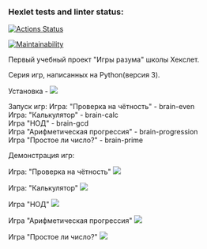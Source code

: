 ### Hexlet tests and linter status:
[![Actions Status](https://github.com/Maxessence/python-project-49/workflows/hexlet-check/badge.svg)](https://github.com/Maxessence/python-project-49/actions)

[![Maintainability](https://api.codeclimate.com/v1/badges/a1d8ba37cc43e498250e/maintainability)](https://codeclimate.com/github/Maxessence/python-project-49/maintainability)

Первый учебный проект "Игры разума" школы Хекслет. 

Серия игр, написанных на Python(версия 3).

Установка - <a href="https://asciinema.org/a/KWNPU9y04Jj6aKpS87oxwwL7Q" target="_blank"><img src="https://asciinema.org/a/KWNPU9y04Jj6aKpS87oxwwL7Q.svg" /></a>

Запуск игр:
Игра: "Проверка на чётность" - brain-even  
Игра: "Калькулятор" - brain-calc  
Игра "НОД" - brain-gcd  
Игра "Арифметическая прогрессия" - brain-progression  
Игра "Простое ли число?" - brain-prime  

Демонстрация игр:

Игра: "Проверка на чётность"
<a href="https://asciinema.org/a/QSCu7Pdb5VvpW7qZLLA2vqtEX" target="_blank"><img src="https://asciinema.org/a/QSCu7Pdb5VvpW7qZLLA2vqtEX.svg" /></a>

Игра: "Калькулятор"
<a href="https://asciinema.org/a/P6cAGvXX2U7bwYe9A7Vu9waKt" target="_blank"><img src="https://asciinema.org/a/P6cAGvXX2U7bwYe9A7Vu9waKt.svg" /></a>

Игра "НОД"
<a href="https://asciinema.org/a/67jcx5FzIkC3vEI5bdRQ9Hj9I" target="_blank"><img src="https://asciinema.org/a/67jcx5FzIkC3vEI5bdRQ9Hj9I.svg" /></a>

Игра "Арифметическая прогрессия"
<a href="https://asciinema.org/a/v4CglxamiyySvquaP2Fv2bTJ4" target="_blank"><img src="https://asciinema.org/a/v4CglxamiyySvquaP2Fv2bTJ4.svg" /></a>

Игра "Простое ли число?"
<a href="https://asciinema.org/a/1pYczWnjaR5wS0Fkwv9R7iMJP" target="_blank"><img src="https://asciinema.org/a/1pYczWnjaR5wS0Fkwv9R7iMJP.svg" /></a>



